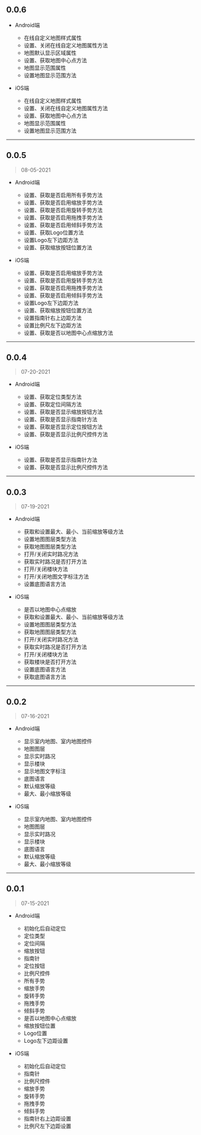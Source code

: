 ## 0.0.6

- Android端
  - 在线自定义地图样式属性
  - 设置、关闭在线自定义地图属性方法
  - 地图默认显示区域属性
  - 设置、获取地图中心点方法
  - 地图显示范围属性
  - 设置地图显示范围方法

- iOS端
  - 在线自定义地图样式属性
  - 设置、关闭在线自定义地图属性方法
  - 设置、获取地图中心点方法
  - 地图显示范围属性
  - 设置地图显示范围方法

---

## 0.0.5
> 08-05-2021

- Android端
  - 设置、获取是否启用所有手势方法
  - 设置、获取是否启用缩放手势方法
  - 设置、获取是否启用旋转手势方法
  - 设置、获取是否启用拖拽手势方法
  - 设置、获取是否启用倾斜手势方法
  - 设置、获取Logo位置方法
  - 设置Logo左下边距方法
  - 设置、获取缩放按钮位置方法

- iOS端
  - 设置、获取是否启用缩放手势方法
  - 设置、获取是否启用旋转手势方法
  - 设置、获取是否启用拖拽手势方法
  - 设置、获取是否启用倾斜手势方法
  - 设置Logo左下边距方法
  - 设置、获取缩放按钮位置方法
  - 设置指南针右上边距方法
  - 设置比例尺左下边距方法
  - 设置、获取是否以地图中心点缩放方法

---

## 0.0.4
> 07-20-2021

- Android端
  - 设置、获取定位类型方法
  - 设置、获取定位间隔方法
  - 设置、获取是否显示缩放按钮方法
  - 设置、获取是否显示指南针方法
  - 设置、获取是否显示定位按钮方法
  - 设置、获取是否显示比例尺控件方法

- iOS端
  - 设置、获取是否显示指南针方法
  - 设置、获取是否显示比例尺控件方法

---

## 0.0.3
> 07-19-2021

- Android端
  - 获取和设置最大、最小、当前缩放等级方法
  - 设置地图图层类型方法
  - 获取地图图层类型方法
  - 打开/关闭实时路况方法
  - 获取实时路况是否打开方法
  - 打开/关闭楼块方法
  - 打开/关闭地图文字标注方法
  - 设置底图语言方法

- iOS端
  - 是否以地图中心点缩放
  - 获取和设置最大、最小、当前缩放等级方法
  - 设置地图图层类型方法
  - 获取地图图层类型方法
  - 打开/关闭实时路况方法
  - 获取实时路况是否打开方法
  - 打开/关闭楼块方法
  - 获取楼块是否打开方法
  - 设置底图语言方法
  - 获取底图语言方法

---

## 0.0.2
> 07-16-2021

- Android端
  - 显示室内地图、室内地图控件
  - 地图图层
  - 显示实时路况
  - 显示楼块
  - 显示地图文字标注
  - 底图语言
  - 默认缩放等级
  - 最大、最小缩放等级

- iOS端
  - 显示室内地图、室内地图控件
  - 地图图层
  - 显示实时路况
  - 显示楼块
  - 底图语言
  - 默认缩放等级
  - 最大、最小缩放等级

---

## 0.0.1
> 07-15-2021

- Android端
  - 初始化后自动定位
  - 定位类型
  - 定位间隔
  - 缩放按钮
  - 指南针
  - 定位按钮
  - 比例尺控件
  - 所有手势
  - 缩放手势
  - 旋转手势
  - 拖拽手势
  - 倾斜手势
  - 是否以地图中心点缩放
  - 缩放按钮位置
  - Logo位置
  - Logo左下边距设置
    
- iOS端
  - 初始化后自动定位
  - 指南针
  - 比例尺控件
  - 缩放手势
  - 旋转手势
  - 拖拽手势
  - 倾斜手势
  - 指南针右上边距设置
  - 比例尺左下边距设置
